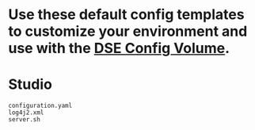 # Use these default config templates to customize your environment and use with the [DSE Config Volume](https://docs.datastax.com/en/docker/doc/docker/docker60/dockerDSEVolumes.html).


# Studio

```
configuration.yaml
log4j2.xml
server.sh
```  
